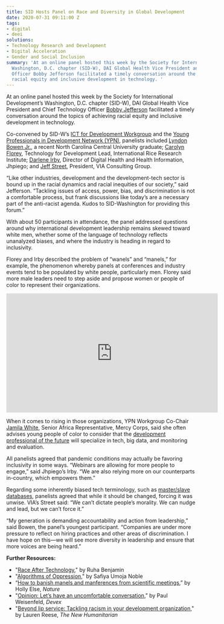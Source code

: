 ```yaml
---
title: SID Hosts Panel on Race and Diversity in Global Development
date: 2020-07-31 09:11:00 Z
tags:
- digital
- deei
solutions:
- Technology Research and Development
- Digital Acceleration
- Gender and Social Inclusion
summary: 'At an online panel hosted this week by the Society for International Development’s
  Washington, D.C. chapter (SID-W), DAI Global Health Vice President and Chief Technology
  Officer Bobby Jefferson facilitated a timely conversation around the topics of achieving
  racial equity and inclusive development in technology. '
---
```


At an online panel hosted this week by the Society for International Development’s Washington, D.C. chapter (SID-W), DAI Global Health Vice President and Chief Technology Officer [Bobby Jefferson](https://www.dai.com/who-we-are/our-team/bobby-jefferson) facilitated a timely conversation around the topics of achieving racial equity and inclusive development in technology. 

Co-convened by SID-W’s [ICT for Development Workgroup](https://sidw.org/workgroups/information-communications-technologies-ict-development) and the [Young Professionals in Development Network (YPN)](https://sidw.org/workgroups/young-professionals-development-network-ypn), panelists included [Lyndon Bowen Jr.](https://www.linkedin.com/in/lyndonbowen/), a recent North Carolina Central University graduate; [Carolyn Florey](https://www.linkedin.com/in/carolynf/?originalSubdomain=ph), Technology for Development Lead, International Rice Research Institute; [Darlene Irby](https://www.linkedin.com/in/darlene-irby-36480132/), Director of Digital Health and Health Information, Jhpiego; and [Jeff Street](https://www.linkedin.com/in/jeff-street-38b92618/), President, VIA Consulting Group.

“Like other industries, development and the development-tech sector is bound up in the racial dynamics and racial inequities of our society,” said Jefferson. “Tackling issues of access, power, bias, and discrimination is not a comfortable process, but frank discussions like today’s are a necessary part of the anti-racist agenda. Kudos to SID-Washington for providing this forum.” 

With about 50 participants in attendance, the panel addressed questions around why international development leadership remains skewed toward white men, whether some of the language of technology reflects unanalyzed biases, and where the industry is heading in regard to inclusivity. 

Florey and Irby described the problem of “wanels” and “manels,” for example, the phenomenon whereby panels at conferences and industry events tend to be populated by white people, particularly men. Florey said more male leaders need to step aside and propose women or people of color to represent their organizations. 

<iframe width="560" height="315" src="https://www.youtube.com/embed/hvSiwa3LKJ4" frameborder="0" allow="accelerometer; autoplay; encrypted-media; gyroscope; picture-in-picture" allowfullscreen></iframe>

When it comes to rising in those organizations, YPN Workgroup Co-Chair [Jamila White](https://www.linkedin.com/in/jamilawhitedc/), Senior Africa Representative, Mercy Corps, said she often advises young people of color to consider that the [development professional of the future](https://www.devex.com/news/what-it-will-take-to-be-a-next-generation-development-professional-92764) will specialize in tech, big data, and monitoring and evaluation. 

All panelists agreed that pandemic conditions may actually be favoring inclusivity in some ways. “Webinars are allowing for more people to engage,” said Jhpiego’s Irby. “We are also relying more on our counterparts in-country, which empowers them.”

Regarding some inherently biased tech terminology, such as [master/slave databases](https://en.wikipedia.org/wiki/Master/slave_%28technology%29), panelists agreed that while it should be changed, forcing it was unwise. VIA’s Street said: “We can’t dictate people’s morality. We can nudge and lead, but we can’t force it.”

“My generation is demanding accountability and action from leadership,” said Bowen, the panel’s youngest participant. “Companies are under more pressure to reflect on hiring practices and other areas of discrimination. I have hope on this—we will see more diversity in leadership and ensure that more voices are being heard.”

**Further Resources:**

* "[Race After Technology](https://www.ruhabenjamin.com/race-after-technology)," by Ruha Benjamin
* "[Algorithms of Oppression](https://en.wikipedia.org/wiki/Algorithms_of_Oppression)," by Safiya Umoja Noble
* “[How to banish manels and manferences from scientific meetings](https://www.nature.com/articles/d41586-019-02658-6),” by Holly Else, *Nature*
* "[Opinion: Let’s have an uncomfortable conversation](https://www-devex-com.cdn.ampproject.org/c/s/www.devex.com/news/opinion-let-s-have-an-uncomfortable-conversation-97810/amp),” by Paul Weisenfeld, *Devex*
* "[Beyond lip service: Tackling racism in your development organization](https://www.thenewhumanitarian.org/opinion/2020/06/17/diversity-inclusion-aid-agency-reform-black-lives-matter)," by Lauren Reese, *The New Humanitarian*